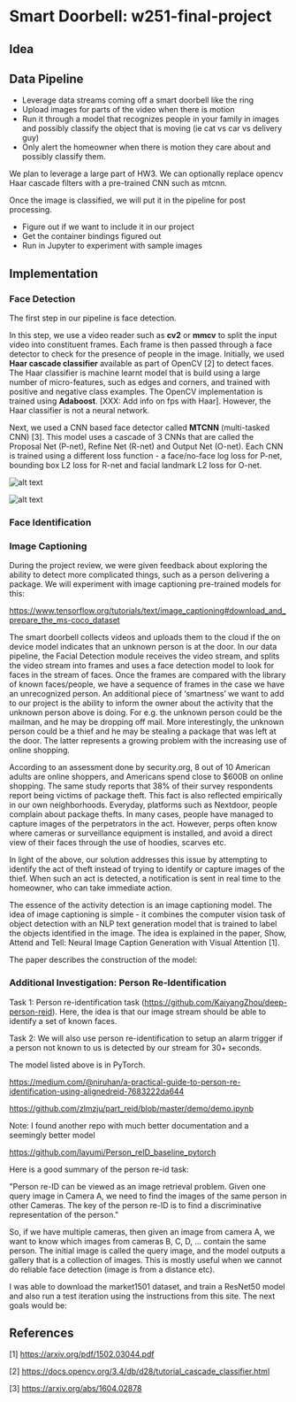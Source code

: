 # Smart Doorbell: w251-final-project

## Idea ##

## Data Pipeline ##

* Leverage data streams coming off a smart doorbell like the ring
* Upload images for parts of the video when there is motion 
* Run it through a model that recognizes people in your family in images and possibly classify the object that is moving (ie cat vs car vs delivery guy)
* Only alert the homeowner when there is motion they care about and possibly classify them. 
 
We plan to leverage a large part of HW3. We can optionally replace opencv Haar cascade filters with a pre-trained CNN such as mtcnn.

Once the image is classified, we will put it in the pipeline for post processing. 

* Figure out if we want to include it in our project
* Get the container bindings figured out
* Run in Jupyter to experiment with sample images

## Implementation ##


### Face Detection ###

The first step in our pipeline is face detection.

In this step, we use a video reader such as __cv2__ or __mmcv__ to split the input video into constituent frames. Each frame is then passed through a face detector to check for the presence of people in the image. Initially, we used __Haar cascade classifier__ available as part of OpenCV [2] to detect faces. The Haar classifier is machine learnt model that is build using a large number of micro-features, such as edges and corners, and trained with positive and negative class examples. The OpenCV implementation is trained using __Adaboost__. [XXX: Add info on fps with Haar]. However, the Haar classifier is not a neural network.

Next, we used a CNN based face detector called __MTCNN__ (multi-tasked CNN) [3]. This model uses a cascade of 3 CNNs that are called the Proposal Net (P-net), Refine Net (R-net) and Output Net (O-net). Each CNN is trained using a different loss function - a face/no-face log loss for P-net, bounding box L2 loss for R-net and facial landmark L2 loss for O-net.

![alt text](mtccn1.png "MTCNN networks")

![alt text](mtccn2.png "MTCNN networks")


### Face Identification ###

### Image Captioning ###

During the project review, we were given feedback about exploring the ability to detect more complicated things, such as a person delivering a package. We will experiment with image captioning pre-trained models for this:

https://www.tensorflow.org/tutorials/text/image_captioning#download_and_prepare_the_ms-coco_dataset

The smart doorbell collects videos and uploads them to the cloud if the on device model indicates that an unknown person is at the door. In our data pipeline, the Facial Detection module receives the video stream, and splits the video stream into frames and uses a face detection model to look for faces in the stream of faces. Once the frames are compared with the library of known faces/people, we have a sequence of frames in the case we have an unrecognized person. An additional piece of ‘smartness’ we want to add to our project is the ability to inform the owner about the activity that the unknown person above is doing. For e.g. the unknown person could be the mailman, and he may be dropping off mail. More interestingly, the unknown person could be a thief and he may be stealing a package that was left at the door. The latter represents a growing problem with the increasing use of online shopping. 

According to an assessment done by security.org, 8 out of 10 American adults are online shoppers, and Americans spend close to $600B on online shopping. The same study reports that 38% of their survey respondents report being victims of package theft. This fact is also reflected empirically in our own neighborhoods. Everyday, platforms such as Nextdoor, people complain about package thefts. In many cases, people have managed to capture images of the perpetrators in the act. However, perps often know where cameras or surveillance equipment is installed, and avoid a direct view of their faces through the use of hoodies, scarves etc.

In light of the above, our solution addresses this issue by attempting to identify the act of theft instead of trying to identify or capture images of the thief. When such an act is detected, a notification is sent in real time to the homeowner, who can take immediate action.

The essence of the activity detection is an image captioning model. The idea of image captioning is simple - it combines the computer vision task of object detection with an NLP text generation model that is trained to label the objects identified in the image. The idea is explained in the paper, Show, Attend and Tell: Neural Image Caption Generation with Visual Attention [1].

The paper describes the construction of the model:

### Additional Investigation: Person Re-Identification ###

Task 1: Person re-identification task (https://github.com/KaiyangZhou/deep-person-reid). Here, the idea is that our image stream should be able to identify a set of known faces.
 
Task 2: We will also use person re-identification to setup an alarm trigger if a person not known to us is detected by our stream for 30+ seconds.

The model listed above is in PyTorch.

https://medium.com/@niruhan/a-practical-guide-to-person-re-identification-using-alignedreid-7683222da644

https://github.com/zlmzju/part_reid/blob/master/demo/demo.ipynb

Note: I found another repo with much better documentation and a seemingly better model

https://github.com/layumi/Person_reID_baseline_pytorch

Here is a good summary of the person re-id task:

"Person re-ID can be viewed as an image retrieval problem. Given one query image in Camera A, we need to find the images of the same person in other Cameras. The key of the person re-ID is to find a discriminative representation of the person."

So, if we have multiple cameras, then given an image from camera A, we want to know which images from cameras B, C, D, ... contain the same person. The initial image is called the query image, and the model outputs a gallery that is a collection of images. This is mostly useful when we cannot do reliable face detection (image is from a distance etc).

I was able to download the market1501 dataset, and train a ResNet50 model and also run a test iteration using the instructions from this site. The next goals would be:

## References ##

[1] https://arxiv.org/pdf/1502.03044.pdf

[2] https://docs.opencv.org/3.4/db/d28/tutorial_cascade_classifier.html

[3] https://arxiv.org/abs/1604.02878

